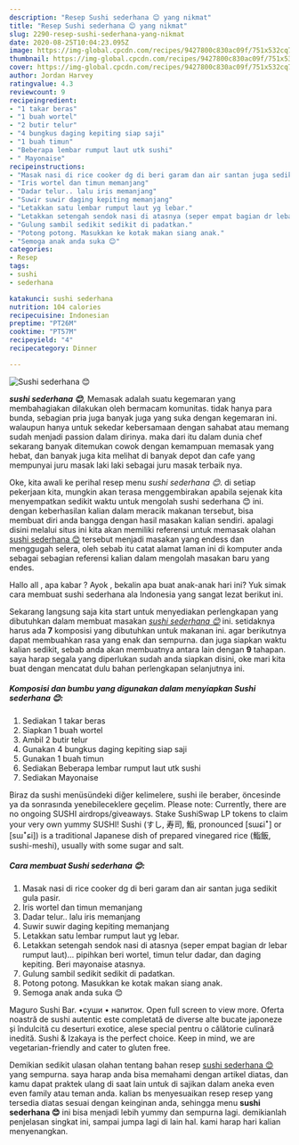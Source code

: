```yaml
---
description: "Resep Sushi sederhana 😊 yang nikmat"
title: "Resep Sushi sederhana 😊 yang nikmat"
slug: 2290-resep-sushi-sederhana-yang-nikmat
date: 2020-08-25T10:04:23.095Z
image: https://img-global.cpcdn.com/recipes/9427800c830ac09f/751x532cq70/sushi-sederhana-😊-foto-resep-utama.jpg
thumbnail: https://img-global.cpcdn.com/recipes/9427800c830ac09f/751x532cq70/sushi-sederhana-😊-foto-resep-utama.jpg
cover: https://img-global.cpcdn.com/recipes/9427800c830ac09f/751x532cq70/sushi-sederhana-😊-foto-resep-utama.jpg
author: Jordan Harvey
ratingvalue: 4.3
reviewcount: 9
recipeingredient:
- "1 takar beras"
- "1 buah wortel"
- "2 butir telur"
- "4 bungkus daging kepiting siap saji"
- "1 buah timun"
- "Beberapa lembar rumput laut utk sushi"
- " Mayonaise"
recipeinstructions:
- "Masak nasi di rice cooker dg di beri garam dan air santan juga sedikit gula pasir."
- "Iris wortel dan timun memanjang"
- "Dadar telur.. lalu iris memanjang"
- "Suwir suwir daging kepiting memanjang"
- "Letakkan satu lembar rumput laut yg lebar."
- "Letakkan setengah sendok nasi di atasnya (seper empat bagian dr lebar rumput laut)... pipihkan beri wortel, timun telur dadar, dan daging kepiting. Beri mayonaise atasnya."
- "Gulung sambil sedikit sedikit di padatkan."
- "Potong potong. Masukkan ke kotak makan siang anak."
- "Semoga anak anda suka 😊"
categories:
- Resep
tags:
- sushi
- sederhana

katakunci: sushi sederhana 
nutrition: 104 calories
recipecuisine: Indonesian
preptime: "PT26M"
cooktime: "PT57M"
recipeyield: "4"
recipecategory: Dinner

---
```



![Sushi sederhana 😊](https://img-global.cpcdn.com/recipes/9427800c830ac09f/751x532cq70/sushi-sederhana-😊-foto-resep-utama.jpg)

<b><i>sushi sederhana 😊</i></b>, Memasak adalah suatu kegemaran yang membahagiakan dilakukan oleh bermacam komunitas. tidak hanya para bunda, sebagian pria juga banyak juga yang suka dengan kegemaran ini. walaupun hanya untuk sekedar kebersamaan dengan sahabat atau memang sudah menjadi passion dalam dirinya. maka dari itu dalam dunia chef sekarang banyak ditemukan cowok dengan kemampuan memasak yang hebat, dan banyak juga kita melihat di banyak depot dan cafe yang mempunyai juru masak laki laki sebagai juru masak terbaik nya.

Oke, kita awali ke perihal resep menu <i>sushi sederhana 😊</i>. di setiap pekerjaan kita, mungkin akan terasa menggembirakan apabila sejenak kita menyempatkan sedikit waktu untuk mengolah sushi sederhana 😊 ini. dengan keberhasilan kalian dalam meracik makanan tersebut, bisa membuat diri anda bangga dengan hasil masakan kalian sendiri. apalagi disini melalui situs ini kita akan memiliki referensi untuk memasak olahan <u>sushi sederhana 😊</u> tersebut menjadi masakan yang endess dan menggugah selera, oleh sebab itu catat alamat laman ini di komputer anda sebagai sebagian referensi kalian dalam mengolah masakan baru yang endes.

Hallo all , apa kabar ? Ayok , bekalin apa buat anak-anak hari ini? Yuk simak cara membuat sushi sederhana ala Indonesia yang sangat lezat berikut ini.


Sekarang langsung saja kita start untuk menyediakan perlengkapan yang dibutuhkan dalam membuat masakan <u><i>sushi sederhana 😊</i></u> ini. setidaknya harus ada <b>7</b> komposisi yang dibutuhkan untuk makanan ini. agar berikutnya dapat membuahkan rasa yang enak dan sempurna. dan juga siapkan waktu kalian sedikit, sebab anda akan membuatnya antara lain dengan <b>9</b> tahapan. saya harap segala yang diperlukan sudah anda siapkan disini, oke mari kita buat dengan mencatat dulu bahan perlengkapan selanjutnya ini.

<!--inarticleads1-->

##### Komposisi dan bumbu yang digunakan dalam menyiapkan Sushi sederhana 😊:

1. Sediakan 1 takar beras
1. Siapkan 1 buah wortel
1. Ambil 2 butir telur
1. Gunakan 4 bungkus daging kepiting siap saji
1. Gunakan 1 buah timun
1. Sediakan Beberapa lembar rumput laut utk sushi
1. Sediakan  Mayonaise


Biraz da sushi menüsündeki diğer kelimelere, sushi ile beraber, öncesinde ya da sonrasında yenebileceklere geçelim. Please note: Currently, there are no ongoing SUSHI airdrops/giveaways. Stake SushiSwap LP tokens to claim your very own yummy SUSHI! Sushi (すし, 寿司, 鮨, pronounced [sɯɕiꜜ] or [sɯꜜɕi]) is a traditional Japanese dish of prepared vinegared rice (鮨飯, sushi-meshi), usually with some sugar and salt. 

<!--inarticleads2-->

##### Cara membuat Sushi sederhana 😊:

1. Masak nasi di rice cooker dg di beri garam dan air santan juga sedikit gula pasir.
1. Iris wortel dan timun memanjang
1. Dadar telur.. lalu iris memanjang
1. Suwir suwir daging kepiting memanjang
1. Letakkan satu lembar rumput laut yg lebar.
1. Letakkan setengah sendok nasi di atasnya (seper empat bagian dr lebar rumput laut)... pipihkan beri wortel, timun telur dadar, dan daging kepiting. Beri mayonaise atasnya.
1. Gulung sambil sedikit sedikit di padatkan.
1. Potong potong. Masukkan ke kotak makan siang anak.
1. Semoga anak anda suka 😊


Maguro Sushi Bar. •суши • напиток. Open full screen to view more. Oferta noastră de sushi autentic este completată de diverse alte bucate japoneze și îndulcită cu deserturi exotice, alese special pentru o călătorie culinară inedită. Sushi &amp; Izakaya is the perfect choice. Keep in mind, we are vegetarian-friendly and cater to gluten free. 

Demikian sedikit ulasan olahan tentang bahan resep <u>sushi sederhana 😊</u> yang sempurna. saya harap anda bisa memahami dengan artikel diatas, dan kamu dapat praktek ulang di saat lain untuk di sajikan dalam aneka even even family atau teman anda. kalian bs menyesuaikan resep resep yang tersedia diatas sesuai dengan keinginan anda, sehingga menu <b>sushi sederhana 😊</b> ini bisa menjadi lebih yummy dan sempurna lagi. demikianlah penjelasan singkat ini, sampai jumpa lagi di lain hal. kami harap hari kalian menyenangkan.
